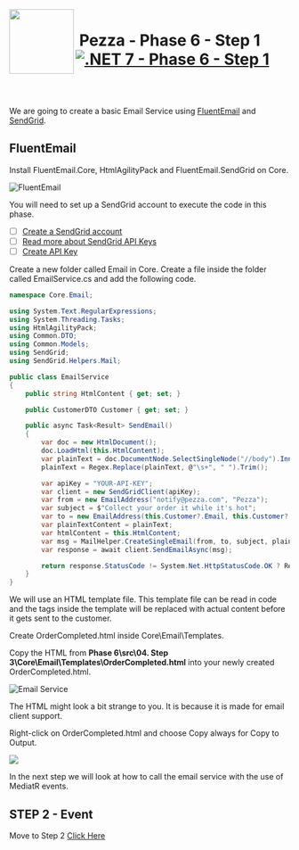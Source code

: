 <img align="left" width="116" height="116" src="../pezza-logo.png" />

# &nbsp;**Pezza - Phase 6 - Step 1** [![.NET 7 - Phase 6 - Step 1](https://github.com/entelect-incubator/.NET/actions/workflows/dotnet-phase6-step1.yml/badge.svg)](https://github.com/entelect-incubator/.NET/actions/workflows/dotnet-phase6-step1.yml)

<br/><br/>

We are going to create a basic Email Service using [FluentEmail](https://github.com/lukencode/FluentEmail) and [SendGrid](https://sendgrid.com/).

## **FluentEmail**

Install FluentEmail.Core, HtmlAgilityPack and FluentEmail.SendGrid on Core.

![FluentEmail](Assets/2021-01-17-22-57-42.png)

You will need to set up a SendGrid account to execute the code in this phase.

- [ ] [Create a SendGrid account](https://signup.sendgrid.com/)
- [ ] [Read more about SendGrid API Keys](https://sendgrid.com/docs/ui/account-and-settings/api-keys/)
- [ ] [Create API Key](https://app.sendgrid.com/settings/api_keys)

Create a new folder called Email in Core. Create a file inside the folder called EmailService.cs and add the following code.

```cs
namespace Core.Email;

using System.Text.RegularExpressions;
using System.Threading.Tasks;
using HtmlAgilityPack;
using Common.DTO;
using Common.Models;
using SendGrid;
using SendGrid.Helpers.Mail;

public class EmailService
{
    public string HtmlContent { get; set; }

    public CustomerDTO Customer { get; set; }

    public async Task<Result> SendEmail()
    {
        var doc = new HtmlDocument();
        doc.LoadHtml(this.HtmlContent);
        var plainText = doc.DocumentNode.SelectSingleNode("//body").InnerText;
        plainText = Regex.Replace(plainText, @"\s+", " ").Trim();

        var apiKey = "YOUR-API-KEY";
        var client = new SendGridClient(apiKey);
        var from = new EmailAddress("notify@pezza.com", "Pezza");
        var subject = $"Collect your order it while it's hot";
        var to = new EmailAddress(this.Customer?.Email, this.Customer?.Name);
        var plainTextContent = plainText;
        var htmlContent = this.HtmlContent;
        var msg = MailHelper.CreateSingleEmail(from, to, subject, plainTextContent, htmlContent);
        var response = await client.SendEmailAsync(msg);

        return response.StatusCode != System.Net.HttpStatusCode.OK ? Result.Failure("Email could not send") : Result.Success();
    }
}
```

We will use an HTML template file. This template file can be read in code and the tags inside the template will be replaced with actual content before it gets sent to the customer.

Create OrderCompleted.html inside Core\Email\Templates.

Copy the HTML from **Phase 6\src\04. Step 3\Core\Email\Templates\OrderCompleted.html** into your newly created OrderCompleted.html.

![Email Service](Assets/2021-01-17-23-03-34.png)

The HTML might look a bit strange to you. It is because it is made for email client support.

Right-click on OrderCompleted.html and choose Copy always for Copy to Output.

![](Assets/2021-01-19-07-54-33.png)

In the next step we will look at how to call the email service with the use of MediatR events.

## **STEP 2 - Event**

Move to Step 2
[Click Here](https://github.com/entelect-incubator/.NET/tree/master/Phase%206/Step%202) 